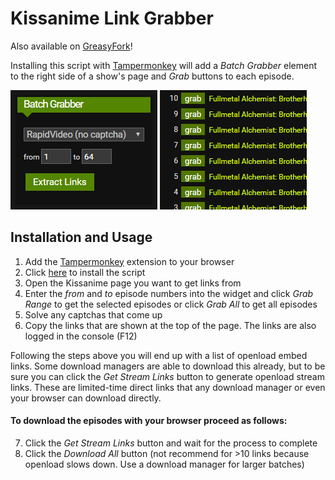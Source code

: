 # Kissanime Link Grabber

Also available on [GreasyFork](https://greasyfork.org/en/scripts/370401-kissanime-link-grabber)!

Installing this script with [Tampermonkey](https://tampermonkey.net) will add a *Batch Grabber* element to the right side of a show's page and *Grab* buttons to each episode.

![image](https://github.com/thorio/kaGrabber/raw/master/images/grabber.png)
![image](https://github.com/thorio/kaGrabber/raw/master/images/buttons.png)

## Installation and Usage

1. Add the [Tampermonkey](https://tampermonkey.net) extension to your browser
2. Click [here](https://github.com/thorio/kaGrabber/raw/master/kaGrabber.user.js) to install the script
3. Open the Kissanime page you want to get links from
4. Enter the *from* and *to* episode numbers into the widget and click *Grab Range* to get the selected episodes or click *Grab All* to get all episodes
5. Solve any captchas that come up
6. Copy the links that are shown at the top of the page. The links are also logged in the console (F12)

Following the steps above you will end up with a list of openload embed links. Some download managers are able to download this already, but to be sure you can
click the *Get Stream Links* button to generate openload stream links.
These are limited-time direct links that any download manager or even your browser can download directly.

#### To download the episodes with your browser proceed as follows: 

7. Click the *Get Stream Links* button and wait for the process to complete
8. Click the *Download All* button (not recommend for >10 links because openload slows down. Use a download manager for larger batches)
